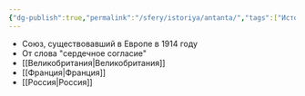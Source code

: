 ```yaml
---
{"dg-publish":true,"permalink":"/sfery/istoriya/antanta/","tags":["История"]}
---
```


- Союз, существовавший в Европе в 1914 году
- От слова "сердечное согласие"
- [[Великобритания\|Великобритания]]
- [[Франция\|Франция]]
- [[Россия\|Россия]]